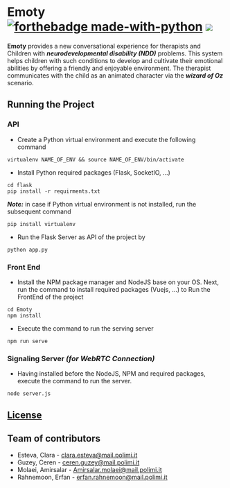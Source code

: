 # Emoty [![forthebadge made-with-python](http://ForTheBadge.com/images/badges/made-with-python.svg)](https://www.python.org/) ![](https://erguotou520.github.io/vue-version-badge/vue2.6.x.svg)
**Emoty** provides a new conversational experience for therapists and Children with ***neurodevelopmental disability (NDD)*** problems. This system helps children with such conditions to develop and cultivate their emotional abilities by offering a friendly and enjoyable environment. The therapist communicates with the child as an animated character via the ***wizard of Oz*** scenario.

## Running the Project


### API

- Create a Python virtual environment and execute the following command
```
virtualenv NAME_OF_ENV && source NAME_OF_ENV/bin/activate
```
- Install Python required packages (Flask, SocketIO, ...)
```
cd flask
pip install -r requirments.txt
```
***Note:*** in case if Python virtual environment is not installed, run the subsequent command
```
pip install virtualenv
```

- Run the Flask Server as API of the project by

```
python app.py
```
### Front End

- Install the NPM package manager and NodeJS base on your OS. Next, run the command to install required packages (Vuejs, ...) to Run the FrontEnd of the project
```
cd Emoty
npm install
```
- Execute the command to run the serving server
```
npm run serve
```

### Signaling Server *(for WebRTC Connection)*

- Having installed before the NodeJS, NPM and required packages, execute the command to run the server.
```
node server.js
```

## [License](LICENSE)

## Team of contributors
- Esteva, Clara - clara.esteva@mail.polimi.it
- Guzey, Ceren - ceren.guzey@mail.polimi.it
- Molaei, Amirsalar - Amirsalar.molaei@mail.polimi.it
- Rahnemoon, Erfan - erfan.rahnemoon@mail.polimi.it
